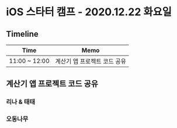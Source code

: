 # iOS 스타터 캠프 - 2020.12.22 화요일

## Timeline

Time          | Memo 
------------- | ------
11:00 ~ 12:00 | 계산기 앱 프로젝트 코드 공유


## 계산기 앱 프로젝트 코드 공유

### 리나 & 태태

### 오동나무